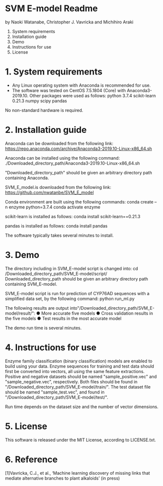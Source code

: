 # SVM E-model Readme
by Naoki Watanabe, Christopher J. Vavricka and Michihiro Araki

1.  System requirements
2.  Installation guide
3.  Demo 
4.  Instructions for use
5.  License

# 1.  System requirements
- Any Linux operating system with Anaconda is recommended for use.
- The software was tested on CentOS 7.5.1804 (Core) with Anaconda3-2019.10.
Other packages were used as follows:
python 3.7.4
scikit-learn 0.21.3
numpy
scipy 
pandas

No non-standard hardware is required.

# 2.  Installation guide
Anaconda can be downloaded from the following link:
https://repo.anaconda.com/archive/Anaconda3-2019.10-Linux-x86_64.sh

Anaconda can be installed using the following command:
./Downloaded_directory_path/Anaconda3-2019.10-Linux-x86_64.sh

"Downloaded_directory_path" should be given an arbitrary directory path containing Anaconda.

SVM_E_model.is downloaded from the following link: https://github.com/nwatanbe/SVM_E_model

Conda environment are built using the following commands:
conda create –n enzyme python=3.7.4
conda activate enzyme

scikit-learn is installed as follows:
conda install scikit-learn==0.21.3

pandas is installed as follows:
conda install pandas

The software typically takes several minutes to install.

# 3.  Demo 
The directory including in SVM_E-model script is changed into:
cd /Downloaded_directory_path/SVM_E-model/script/
Downloaded_directory_path should be given an arbitrary directory path containing SVM_E-model.

SVM_E-model script is run for prediction of CYP76AD sequences with a simplified data set, by the following command:
python run_ml.py 

The following results are output into"/Downloaded_directory_path/SVM_E-model/result/":
●	More accurate five models
●	Cross validation results in the five models
●	Test results in the most accurate model

The demo run time is several minutes.

# 4.  Instructions for use
Enzyme family classification (binary classification) models are enabled to build using your data. Enzyme sequences for training and test data should first be converted into vectors, all using the same feature extractions. Positive and negative datasets should be named "sample_positive.vec" and "sample_negative.vec", respectively. Both files should be found in "/Downloaded_directory_path/SVM_E-model/train/". The test dataset file should be  named "sample_test.vec", and found in "/Downloaded_directory_path/SVM_E-model/test/".

Run time depends on the dataset size and the number of vector dimensions.

# 5.  License
This software is released under the MIT License, according to LICENSE.txt.

# 6. Reference
[1]Vavricka, C.J., et al., ‘Machine learning discovery of missing links that mediate alternative branches to plant alkaloids’ (in press)
